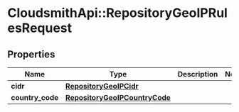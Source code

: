 # CloudsmithApi::RepositoryGeoIPRulesRequest

## Properties
Name | Type | Description | Notes
------------ | ------------- | ------------- | -------------
**cidr** | [**RepositoryGeoIPCidr**](RepositoryGeoIPCidr.md) |  | 
**country_code** | [**RepositoryGeoIPCountryCode**](RepositoryGeoIPCountryCode.md) |  | 


